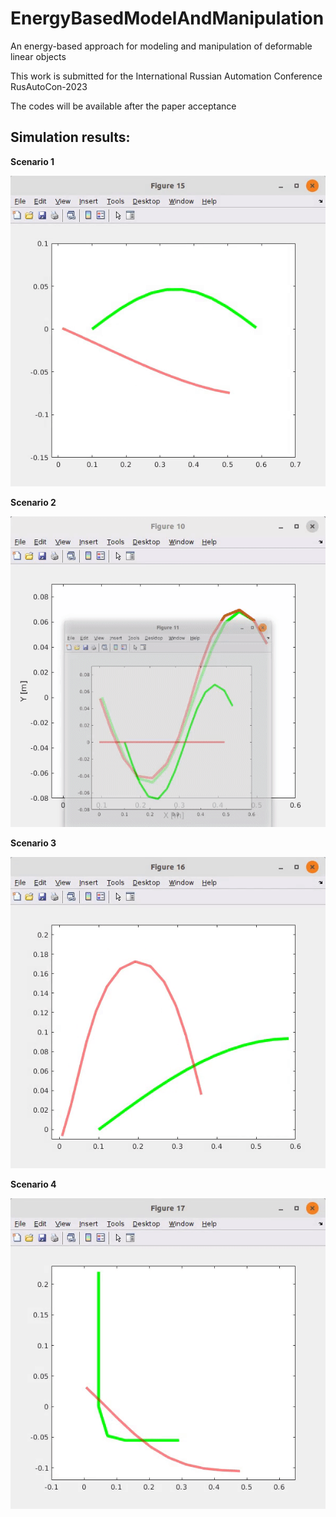 # EnergyBasedModelAndManipulation

An energy-based approach for modeling and manipulation of deformable linear objects

This work is submitted for the International Russian Automation Conference RusAutoCon-2023

The codes will be available after the paper acceptance

## Simulation results:

**Scenario 1**

![image](https://github.com/KaramAlmaghout/EnergyBasedModelAndManipulation/blob/main/scenarios/scenario1.gif)

**Scenario 2**

![image](https://github.com/KaramAlmaghout/EnergyBasedModelAndManipulation/blob/main/scenarios/scenario2.gif)

**Scenario 3**

![image](https://github.com/KaramAlmaghout/EnergyBasedModelAndManipulation/blob/main/scenarios/scenario3.gif)

**Scenario 4**

![image](https://github.com/KaramAlmaghout/EnergyBasedModelAndManipulation/blob/main/scenarios/scenario4.gif)
